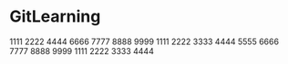 # GitLearning
1111
2222
4444
6666
7777
8888
9999
1111
2222
3333
4444
5555
6666
7777
8888
9999
1111
2222
3333
4444